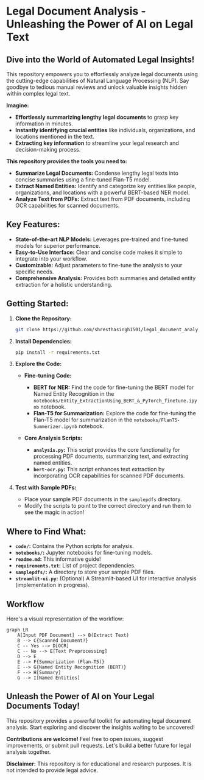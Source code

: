 # Legal Document Analysis - Unleashing the Power of AI on Legal Text

## Dive into the World of Automated Legal Insights!

This repository empowers you to effortlessly analyze legal documents using the cutting-edge capabilities of Natural Language Processing (NLP).  Say goodbye to tedious manual reviews and unlock valuable insights hidden within complex legal text.

**Imagine:**

* **Effortlessly summarizing lengthy legal documents** to grasp key information in minutes.
* **Instantly identifying crucial entities** like individuals, organizations, and locations mentioned in the text.
* **Extracting key information** to streamline your legal research and decision-making process.

**This repository provides the tools you need to:**

* **Summarize Legal Documents:** Condense lengthy legal texts into concise summaries using a fine-tuned Flan-T5 model.
* **Extract Named Entities:** Identify and categorize key entities like people, organizations, and locations with a powerful BERT-based NER model.
* **Analyze Text from PDFs:** Extract text from PDF documents, including OCR capabilities for scanned documents.

## Key Features:

* **State-of-the-art NLP Models:**  Leverages pre-trained and fine-tuned models for superior performance.
* **Easy-to-Use Interface:**  Clear and concise code makes it simple to integrate into your workflow.
* **Customizable:**  Adjust parameters to fine-tune the analysis to your specific needs.
* **Comprehensive Analysis:** Provides both summaries and detailed entity extraction for a holistic understanding.

## Getting Started:

1. **Clone the Repository:**
   ```bash
   git clone https://github.com/shresthasingh1501/legal_document_analysis.git
   ```

2. **Install Dependencies:**
   ```bash
   pip install -r requirements.txt
   ```

3. **Explore the Code:**

   * **Fine-tuning Code:**
      * **BERT for NER:**  Find the code for fine-tuning the BERT model for Named Entity Recognition in the `notebooks/Entity_ExtractionUsing_BERT_&_PyTorch_finetune.ipynb` notebook.
      * **Flan-T5 for Summarization:**  Explore the code for fine-tuning the Flan-T5 model for summarization in the `notebooks/FlanT5-Summerizer.ipynb` notebook.

   * **Core Analysis Scripts:**
      * **`analysis.py`:**  This script provides the core functionality for processing PDF documents, summarizing text, and extracting named entities.
      * **`bert-ocr.py`:**  This script enhances text extraction by incorporating OCR capabilities for scanned PDF documents.

4. **Test with Sample PDFs:**
   * Place your sample PDF documents in the `samplepdfs` directory.
   * Modify the scripts to point to the correct directory and run them to see the magic in action!

## Where to Find What:

* **`code/`:** Contains the Python scripts for analysis.
* **`notebooks/`:** Jupyter notebooks for fine-tuning models.
* **`readme.md`:** This informative guide!
* **`requirements.txt`:**  List of project dependencies.
* **`samplepdfs/`:**  A directory to store your sample PDF files.
* **`streamlit-ui.py`:** (Optional) A Streamlit-based UI for interactive analysis (implementation in progress).

## Workflow

Here's a visual representation of the workflow:

```mermaid
graph LR
    A[Input PDF Document] --> B(Extract Text)
    B --> C{Scanned Document?}
    C -- Yes --> D[OCR]
    C -- No --> E[Text Preprocessing]
    D --> E
    E --> F{Summarization (Flan-T5)}
    E --> G{Named Entity Recognition (BERT)}
    F --> H[Summary]
    G --> I[Named Entities]
```


## Unleash the Power of AI on Your Legal Documents Today!

This repository provides a powerful toolkit for automating legal document analysis. Start exploring and discover the insights waiting to be uncovered!

**Contributions are welcome!**  Feel free to open issues, suggest improvements, or submit pull requests.  Let's build a better future for legal analysis together.

**Disclaimer:** This repository is for educational and research purposes.  It is not intended to provide legal advice.

